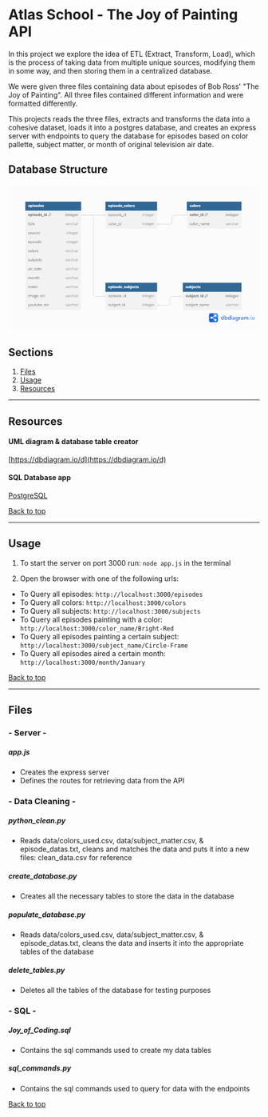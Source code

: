 # Atlas School - The Joy of Painting API

In this project we explore the idea of ETL (Extract, Transform, Load), which is the process of taking data from multiple unique sources, modifying them in some way, and then storing them in a centralized database. 

We were given three files containing data about episodes of Bob Ross' "The Joy of Painting". All three files contained different information and were formatted differently.

This projects reads the three files, extracts and transforms the data into a cohesive dataset, loads it into a postgres database, and creates an express server with endpoints to query the database for episodes based on color pallette, subject matter, or month of original television air date.

## Database Structure

![UML Diagram pic](UML_diagram.png)

## Sections
<a name="Sections"></a>

1. [Files](#Files)
2. [Usage](#Usage)
3. [Resources](#Resources)
__________________________________________________________________________________________________________________________________________
<a name="Resources"></a>

## Resources

#### UML diagram & database table creator
[https://dbdiagram.io/d](https://dbdiagram.io/d)

#### SQL Database app
[PostgreSQL](https://www.postgresql.org/)

[Back to top](#Sections)
__________________________________________________________________________________________________________________________________________
<a name="Usage"></a>

## Usage

1. To start the server on port 3000 run:
  `node app.js`
  in the terminal

2. Open the browser with one of the following urls:
- To Query all episodes: `http://localhost:3000/episodes`
- To Query all colors: `http://localhost:3000/colors`
- To Query all subjects: `http://localhost:3000/subjects`
- To Query all episodes painting with a color: `http://localhost:3000/color_name/Bright-Red`
- To Query all episodes painting a certain subject: `http://localhost:3000/subject_name/Circle-Frame`
- To Query all episodes aired a certain month: `http://localhost:3000/month/January`



[Back to top](#Sections)
__________________________________________________________________________________________________________________________________________
<a name="Files"></a>

## Files

### - Server -
##### app.js
- Creates the express server
- Defines the routes for retrieving data from the API

### - Data Cleaning -
##### python_clean.py
- Reads data/colors_used.csv, data/subject_matter.csv, & episode_datas.txt, cleans and matches the data and puts it into a new files: clean_data.csv for reference

##### create_database.py
- Creates all the necessary tables to store the data in the database

##### populate_database.py
- Reads data/colors_used.csv, data/subject_matter.csv, & episode_datas.txt, cleans the data and inserts it into the appropriate tables of the database

##### delete_tables.py
- Deletes all the tables of the database for testing purposes

### - SQL -
##### Joy_of_Coding.sql
- Contains the sql commands used to create my data tables

##### sql_commands.py
- Contains the sql commands used to query for data with the endpoints

[Back to top](#Sections)

